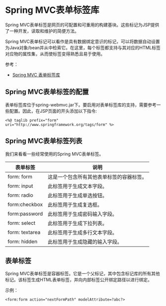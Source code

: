 # Spring MVC表单标签库

Spring MVC表单标签是网页的可配置和可重用的构建基块。这些标记为JSP提供了一种开发，读取和维护的简便方法。

Spring MVC表单标记可以看作是具有数据绑定意识的标记，可以将数据自动设置为Java对象/bean并从中检索它。在这里，每个标签都支持与其对应的HTML标签对应物的属性集，从而使标签变得熟悉且易于使用。

参考：

- [Spring MVC 表单标签库](https://blog.csdn.net/qq_45297578/article/details/117284303)

## Spring MVC表单标签的配置

表单标签库位于spring-webmvc.jar下。要启用对表单标签库的支持，需要参考一些配置。因此，在JSP页面的开头添加以下指令:

```
<%@ taglib prefix="form" uri="http://www.springframework.org/tags/form" %>
```

## Spring MVC表单标签列表

我们来看看一些经常使用的Spring MVC表单标签。

| 表单标签       | 说明                                     |
| -------------- | ---------------------------------------- |
| form: form     | 这是一个包含所有其他表单标签的容器标签。 |
| form: input    | 此标签用于生成文本字段。                 |
| form: radio    | 此标签用于生成单选按钮。                 |
| form:checkbox  | 此标签用于生成复选框。                   |
| form:password  | 此标签用于生成密码输入字段。             |
| form: select   | 此标签用于生成下拉列表。                 |
| form: textarea | 此标签用于生成多行文本字段。             |
| form: hidden   | 此标签用于生成隐藏的输入字段。           |

## 表单标签

Spring MVC表单标签是容器标签。它是一个父标记，其中包含标记库的所有其他标记。该标签生成HTML表单标签，并向内部标签公开绑定路径以进行绑定。

示例：

```
<form:form action="nextFormPath" modelAttribute=?abc?>
```